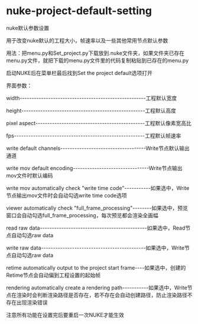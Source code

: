 # nuke-project-default-setting


nuke默认参数设置

用于改变nuke默认的工程大小，帧速率以及一些其他常用节点默认参数

用法：把menu.py和Set_project.py下载放到.nuke文件夹，如果文件夹已存在menu.py文件，就把下载的menu.py文件里的代码复制粘贴到已存在的menu.py

启动NUKE后在菜单栏最后找到Set the project default选项打开

界面参数：

width-----------------------------------------------------工程默认宽度 

height----------------------------------------------------工程默认高度 

pixel aspect----------------------------------------------工程默认像素宽高比 

fps-------------------------------------------------------工程默认帧速率

write default channels------------------------------------Write节点默认输出通道

write mov default encoding--------------------------------Write节点输出mov文件时默认编码

write mov automatically check "write time code"-----------如果选中，Write节点输出mov文件时会自动勾选write time code选项

viewer automatically check "full_frame_processing"--------如果选中，预览窗口会自动勾选full_frame_processing，每次预览都会渲染全画幅

read raw data---------------------------------------------如果选中，Read节点自动勾选raw data

write raw data--------------------------------------------如果选中，Write节点自动勾选raw data

retime automatically output to the project start frame----如果选中，创建的Retime节点会自动偏到工程设置的起始帧

rendering automatically create a rendering path-----------如果选中，Write节点在渲染时会判断渲染路径是否存在，若不存在会自动创建路径，防止渲染路径不存在出现渲染错误



注意所有功能在设置完后要重启一次NUKE才能生效



